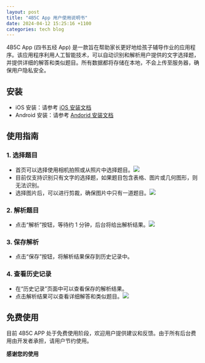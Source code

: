 ```yaml
---
layout: post
title: "4B5C App 用户使用说明书"
date: 2024-04-12 15:25:16 +1100
categories: tech blog
---
```


4B5C App (四书五经 App) 是一款旨在帮助家长更好地给孩子辅导作业的应用程序。该应用程序利用人工智能技术，可以自动识别和解析用户提供的文字选择题，并提供详细的解答和类似题目。所有数据都将存储在本地，不会上传至服务器，确保用户隐私安全。

## 安装

- iOS 安装：请参考 [iOS 安装文档](https://learn.microsoft.com/en-us/appcenter/distribution/testers/testing-ios)
- Android 安装：请参考 [Andorid 安装文档](https://learn.microsoft.com/en-us/appcenter/distribution/testers/testing-android)

## 使用指南

### 1. 选择题目

- 首页可以选择使用相机拍照或从照片中选择题目。![](https://github.com/flyperstudio/flyperstudio.github.io/blob/master/docs/images/4b5c/image_crop.png)
- 目前仅支持识别只有文字的选择题，如果题目包含表格、图片或几何图形，则无法识别。
- 选择图片后，可以进行剪裁，确保图片中只有一道题目。![](https://github.com/flyperstudio/flyperstudio.github.io/blob/master/docs/images/4b5c/image_crop.png)

### 2. 解析题目

- 点击“解析”按钮，等待约 1 分钟，后台将给出解析结果。![](https://github.com/flyperstudio/flyperstudio.github.io/blob/master/docs/images/4b5c/analysis_image.png)

### 3. 保存解析

- 点击“保存”按钮，将解析结果保存到历史记录中。

### 4. 查看历史记录

- 在“历史记录”页面中可以查看保存的解析结果。
- 点击解析结果可以查看详细解答和类似题目。![](https://github.com/flyperstudio/flyperstudio.github.io/blob/master/docs/images/4b5c/regenerate_qa.png)

## 免费使用

目前 4B5C APP 处于免费使用阶段，欢迎用户提供建议和反馈。由于所有后台费用由开发者承担，请用户节约使用。

**感谢您的使用**